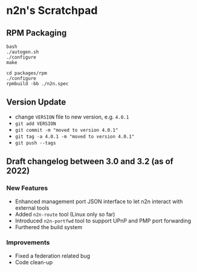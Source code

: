 # n2n's Scratchpad

## RPM Packaging

```
bash
./autogen.sh
./configure
make

cd packages/rpm
./configure
rpmbuild -bb ./n2n.spec
```


## Version Update

- change `VERSION` file to new version, e.g. `4.0.1`
- `git add VERSION`
- `git commit -m "moved to version 4.0.1"`
- `git tag -a 4.0.1 -m "moved to version 4.0.1"`
- `git push --tags`


## Draft changelog between 3.0 and 3.2 (as of 2022)

### New Features

- Enhanced management port JSON interface to let n2n interact with external tools
- Added `n2n-route` tool (Linux only so far)
- Introduced `n2n-portfwd` tool to support UPnP and PMP port forwarding
- Furthered the build system

### Improvements

- Fixed a federation related bug
- Code clean-up




